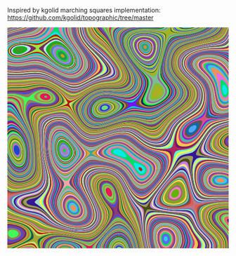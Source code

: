 Inspired by kgolid marching squares implementation: https://github.com/kgolid/topographic/tree/master

![Alt text](images/cool.png)
